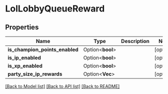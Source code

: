 # LolLobbyQueueReward

## Properties

Name | Type | Description | Notes
------------ | ------------- | ------------- | -------------
**is_champion_points_enabled** | Option<**bool**> |  | [optional]
**is_ip_enabled** | Option<**bool**> |  | [optional]
**is_xp_enabled** | Option<**bool**> |  | [optional]
**party_size_ip_rewards** | Option<**Vec<i32>**> |  | [optional]

[[Back to Model list]](../README.md#documentation-for-models) [[Back to API list]](../README.md#documentation-for-api-endpoints) [[Back to README]](../README.md)


